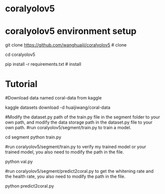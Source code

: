 # coralyolov5
# coralyolov5 environment setup
git clone https://github.com/wanghuaiji/coralyolov5 # clone 

cd coralyolov5 

pip install -r requirements.txt # install
# Tutorial
#Download data named coral-data from kaggle

kaggle datasets download -d huaijiwang/coral-data

#Modify the dataset.py path of the train.py file in the segment folder to your own path, and modify the data storage path in the dataset.py file to your own path.
#run coralyolov5/segment/train.py to train a model.

cd segment python train.py

#run coralyolov5/segment/train.py to verify my trained model or your trained model, you also need to modify the path in the file.

python val.py

#run coralyolov5/segment/predict2coral.py to get the whitening rate and the health rate, you also need to modify the path in the file.

python predict2coral.py
